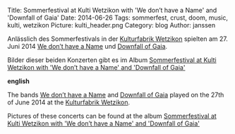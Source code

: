 Title: Sommerfestival at Kulti Wetzikon with 'We don’t have a Name' and 'Downfall of Gaia'
Date: 2014-06-26
Tags: sommerfest, crust, doom, music, kulti, wetzikon
Picture: kulti_header.png
Category: blog
Author: janssen

Anlässlich des Sommerfestivals in der [Kulturfabrik Wetzikon](http://kulturfabrik.ch) spielten am 27. Juni 2014 [We don’t have a Name](http://wedonthaveaname.bandcamp.com/) und [Downfall of Gaia](http://downfallofgaia.bandcamp.com/).

Bilder dieser beiden Konzerten gibt es im Album [Sommerfestival at Kulti Wetzikon with 'We don’t have a Name' and 'Downfall of Gaia'](http://mediagoblin.aurka.com/mediagoblin/mg.fcgi/u/janssen/collection/sommerfestival-at-kulti-wetzikon-with-we-dont-have-a-name-and-downfall-of-gaia/)

__english__

The bands [We don’t have a Name](http://wedonthaveaname.bandcamp.com/) and [Downfall of Gaia](http://downfallofgaia.bandcamp.com/) played on the 27th of June 2014 at the [Kulturfabrik Wetzikon](http://kulturfabrik.ch).

Pictures of these concerts can be found at the album [Sommerfestival at Kulti Wetzikon with 'We don’t have a Name' and 'Downfall of Gaia'](http://mediagoblin.aurka.com/mediagoblin/mg.fcgi/u/janssen/collection/sommerfestival-at-kulti-wetzikon-with-we-dont-have-a-name-and-downfall-of-gaia/)
